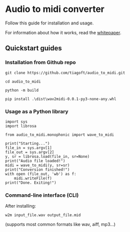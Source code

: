 # Audio to midi converter

Follow this guide for installation and usage.

For information about how it works, read the [whitepaper](monophonic_audio_to_midi.md).

## Quickstart guides

### Installation from Github repo

`git clone https://github.com/tiagoft/audio_to_midi.git`

`cd audio_to_midi`

`python -m build`

`pip install .\dist\wav2midi-0.0.1-py3-none-any.whl`

### Usage as a Python library


    import sys
    import librosa

    from audio_to_midi.monophonic import wave_to_midi

    print("Starting...")
    file_in = sys.argv[1]
    file_out = sys.argv[2]
    y, sr = librosa.load(file_in, sr=None)
    print("Audio file loaded!")
    midi = wave_to_midi(y, sr=sr)
    print("Conversion finished!")
    with open (file_out, 'wb') as f:
        midi.writeFile(f)
    print("Done. Exiting!")


### Command-line interface (CLI)

After installing:

`w2m input_file.wav output_file.mid`

(supports most common formats like wav, aiff, mp3...)





